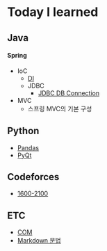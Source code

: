 # Today I learned
## Java
#### Spring
* IoC
  * [DI](spring/ioc/di.md)
  * JDBC
    * [JDBC DB Connection](spring/jdbc/connection.md)
* MVC
  * 스프링 MVC의 기본 구성

## Python
* [Pandas](python/pandas.md)
* [PyQt](python/pyqt.md)

## Codeforces
* [1600-2100](codeforces/1600-2100.md)

## ETC
* [COM](etc/com.md)
* [Markdown 문법](etc/md.md)
